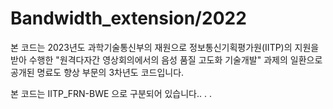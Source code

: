 # Bandwidth_extension/2022 
본 코드는 2023년도 과학기술통신부의 재원으로 정보통신기획평가원(IITP)의 지원을 받아 수행한 "원격다자간 영상회의에서의 음성 품질 고도화 기술개발" 과제의 일환으로 공개된 명료도 향상 부문의 3차년도 코드입니다. 

본 코드는 IITP_FRN-BWE 으로 구분되어 있습니다..
.
.
